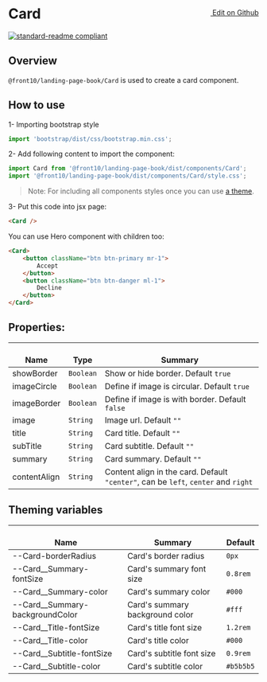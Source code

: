 <a style="float:right; margin-top: 30px;" target="_blank" href="https://github.com/front10/landing-page-book/edit/master/src/components/Card/README.md"> <img width="15px;" src="https://assets-cdn.github.com/images/icons/emoji/unicode/270f.png"/> Edit on Github
</a>

# Card

[![standard-readme compliant](https://img.shields.io/badge/standard--readme-OK-green.svg?style=flat-square)](https://github.com/RichardLitt/standard-readme)

## Overview

`@front10/landing-page-book/Card` is used to create a card component.

## How to use

1- Importing bootstrap style

```js
import 'bootstrap/dist/css/bootstrap.min.css';
```

2- Add following content to import the component:

```js
import Card from '@front10/landing-page-book/dist/components/Card';
import '@front10/landing-page-book/dist/components/Card/style.css';
```

> Note: For including all components styles once you can use [a theme](https://github.com/front10/landing-page-book/wiki/Theming).

3- Put this code into jsx page:

```html
<Card />
```

You can use Hero component with children too:

```html
<Card>
    <button className="btn btn-primary mr-1">
        Accept
    </button>
    <button className="btn btn-danger ml-1">
        Decline
    </button>
</Card>
```

## Properties:

| </br>Name    | </br>Type | </br>Summary                                                                       |
| ------------ | --------- | ---------------------------------------------------------------------------------- |
| showBorder   | `Boolean` | Show or hide border. Default `true`                                                |
| imageCircle  | `Boolean` | Define if image is circular. Default `true`                                        |
| imageBorder  | `Boolean` | Define if image is with border. Default `false`                                    |
| image        | `String`  | Image url. Default `""`                                                            |
| title        | `String`  | Card title. Default `""`                                                           |
| subTitle     | `String`  | Card subtitle. Default `""`                                                        |
| summary      | `String`  | Card summary. Default `""`                                                         |
| contentAlign | `String`  | Content align in the card. Default `"center"`, can be `left`, `center` and `right` |

## Theming variables

| </br>Name                         | </br>Summary                    | </br>Default |
| --------------------------------- | ------------------------------- | ------------ |
| --Card-borderRadius               | Card's border radius            | `0px`        |
| --Card\_\_Summary-fontSize        | Card's summary font size        | `0.8rem`     |
| --Card\_\_Summary-color           | Card's summary color            | `#000`       |
| --Card\_\_Summary-backgroundColor | Card's summary background color | `#fff`       |
| --Card\_\_Title-fontSize          | Card's title font size          | `1.2rem`     |
| --Card\_\_Title-color             | Card's title color              | `#000`       |
| --Card\_\_Subtitle-fontSize       | Card's subtitle font size       | `0.9rem`     |
| --Card\_\_Subtitle-color          | Card's subtitle color           | `#b5b5b5`    |
